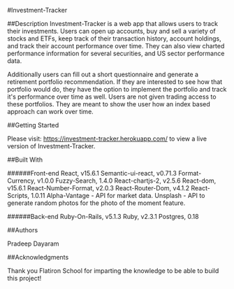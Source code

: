 #Investment-Tracker

##Description
Investment-Tracker is a web app that allows users to track their investments. Users can open up accounts, buy and sell a variety of stocks and ETFs, keep track of their transaction history, account holdings, and track their account performance over time. They can also view charted performance information for several securities, and US sector performance data.

Additionally users can fill out a short questionnaire and generate a retirement portfolio recommendation. If they are interested to see how that portfolio would do, they have the option to implement the portfolio and track it's performance over time as well. Users are not given trading access to these portfolios. They are meant to show the user how an index based approach can work over time.

##Getting Started

Please visit: https://investment-tracker.herokuapp.com/ to view a live version of Investment-Tracker.

##Built With

######Front-end
React, v15.6.1
Semantic-ui-react, v0.71.3
Format-Currency, v1.0.0
Fuzzy-Search, 1.4.0
React-chartjs-2, v2.5.6
React-dom, v15.6.1
React-Number-Format, v2.0.3
React-Router-Dom, v4.1.2
React-Scripts, 1.0.11
Alpha-Vantage - API for market data.
Unsplash - API to generate random photos for the photo of the moment feature.

######Back-end
Ruby-On-Rails, v5.1.3
Ruby, v2.3.1
Postgres, 0.18

##Authors

Pradeep Dayaram

##Acknowledgments

Thank you Flatiron School for imparting the knowledge to be able to build this project!
